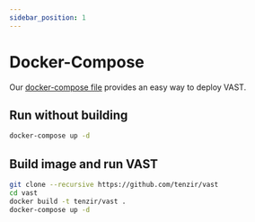 ```yaml
---
sidebar_position: 1
---
```


# Docker-Compose

Our [docker-compose file](../../../../docker-compose.yml) provides an easy way to deploy VAST.

## Run without building
```bash
docker-compose up -d
```

## Build image and run VAST
```bash
git clone --recursive https://github.com/tenzir/vast
cd vast
docker build -t tenzir/vast .
docker-compose up -d
```

